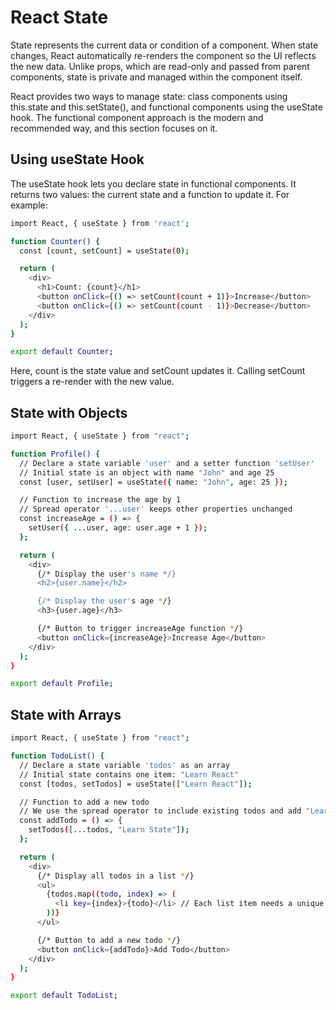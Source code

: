 # React State

State represents the current data or condition of a component. When state changes, React automatically re-renders the component so the UI reflects the new data. Unlike props, which are read-only and passed from parent components, state is private and managed within the component itself.

React provides two ways to manage state: class components using this.state and this.setState(), and functional components using the useState hook. The functional component approach is the modern and recommended way, and this section focuses on it.

## Using useState Hook

The useState hook lets you declare state in functional components. It returns two values: the current state and a function to update it. For example:

```bash
import React, { useState } from 'react';

function Counter() {
  const [count, setCount] = useState(0);

  return (
    <div>
      <h1>Count: {count}</h1>
      <button onClick={() => setCount(count + 1)}>Increase</button>
      <button onClick={() => setCount(count - 1)}>Decrease</button>
    </div>
  );
}

export default Counter;

```

Here, count is the state value and setCount updates it. Calling setCount triggers a re-render with the new value.

## State with Objects

```bash
import React, { useState } from "react";

function Profile() {
  // Declare a state variable 'user' and a setter function 'setUser'
  // Initial state is an object with name "John" and age 25
  const [user, setUser] = useState({ name: "John", age: 25 });

  // Function to increase the age by 1
  // Spread operator '...user' keeps other properties unchanged
  const increaseAge = () => {
    setUser({ ...user, age: user.age + 1 });
  };

  return (
    <div>
      {/* Display the user's name */}
      <h2>{user.name}</h2>

      {/* Display the user's age */}
      <h3>{user.age}</h3>

      {/* Button to trigger increaseAge function */}
      <button onClick={increaseAge}>Increase Age</button>
    </div>
  );
}

export default Profile;

```

## State with Arrays

```bash
import React, { useState } from "react";

function TodoList() {
  // Declare a state variable 'todos' as an array
  // Initial state contains one item: "Learn React"
  const [todos, setTodos] = useState(["Learn React"]);

  // Function to add a new todo
  // We use the spread operator to include existing todos and add "Learn State"
  const addTodo = () => {
    setTodos([...todos, "Learn State"]);
  };

  return (
    <div>
      {/* Display all todos in a list */}
      <ul>
        {todos.map((todo, index) => (
          <li key={index}>{todo}</li> // Each list item needs a unique key
        ))}
      </ul>

      {/* Button to add a new todo */}
      <button onClick={addTodo}>Add Todo</button>
    </div>
  );
}

export default TodoList;

```
